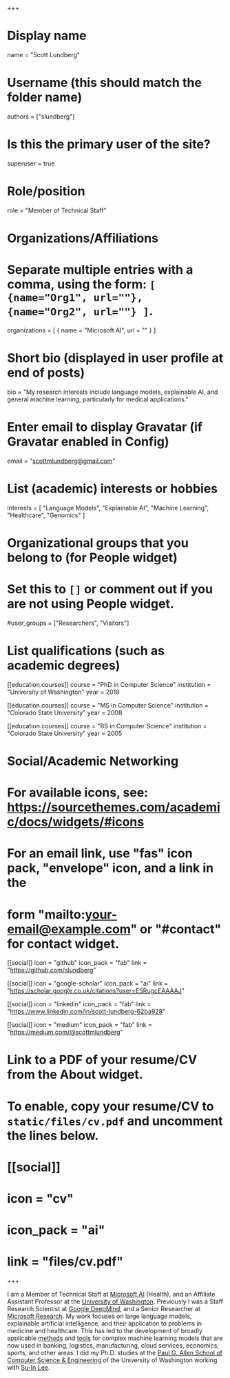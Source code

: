 +++
# Display name
name = "Scott Lundberg"

# Username (this should match the folder name)
authors = ["slundberg"]

# Is this the primary user of the site?
superuser = true

# Role/position
role = "Member of Technical Staff"

# Organizations/Affiliations
#   Separate multiple entries with a comma, using the form: `[ {name="Org1", url=""}, {name="Org2", url=""} ]`.
organizations = [ { name = "Microsoft AI", url = "" } ]

# Short bio (displayed in user profile at end of posts)
bio = "My research interests include language models, explainable AI, and general machine learning, particularly for medical applications."

# Enter email to display Gravatar (if Gravatar enabled in Config)
email = "scottmlundberg@gmail.com"

# List (academic) interests or hobbies
interests = [
  "Language Models",
  "Explainable AI",
  "Machine Learning",
  "Healthcare",
  "Genomics"
]

# Organizational groups that you belong to (for People widget)
#   Set this to `[]` or comment out if you are not using People widget.
#user_groups = ["Researchers", "Visitors"]

# List qualifications (such as academic degrees)
[[education.courses]]
  course = "PhD in Computer Science"
  institution = "University of Washington"
  year = 2019

[[education.courses]]
  course = "MS in Computer Science"
  institution = "Colorado State University"
  year = 2008

[[education.courses]]
  course = "BS in Computer Science"
  institution = "Colorado State University"
  year = 2005

# Social/Academic Networking
# For available icons, see: https://sourcethemes.com/academic/docs/widgets/#icons
#   For an email link, use "fas" icon pack, "envelope" icon, and a link in the
#   form "mailto:your-email@example.com" or "#contact" for contact widget.

[[social]]
  icon = "github"
  icon_pack = "fab"
  link = "https://github.com/slundberg"

[[social]]
  icon = "google-scholar"
  icon_pack = "ai"
  link = "https://scholar.google.co.uk/citations?user=ESRugcEAAAAJ"

[[social]]
  icon = "linkedin"
  icon_pack = "fab"
  link = "https://www.linkedin.com/in/scott-lundberg-62ba928"

[[social]]
  icon = "medium"
  icon_pack = "fab"
  link = "https://medium.com/@scottmlundberg"


# Link to a PDF of your resume/CV from the About widget.
# To enable, copy your resume/CV to `static/files/cv.pdf` and uncomment the lines below.
# [[social]]
#   icon = "cv"
#   icon_pack = "ai"
#   link = "files/cv.pdf"

+++

I am a Member of Technical Staff at [Microsoft AI](https://www.microsoft.ai) (Health), and an Affiliate Assistant Professor at the [University of Washington](https://www.washington.edu). Previously I was a Staff Research Scientist at [Google DeepMind](https://deepmind.google), and a Senior Researcher at [Microsoft Research](https://www.microsoft.com/research). My work focuses on large language models, explainable artificial intelligence, and their application to problems in medicine and healthcare. This has led to the development of broadly applicable [methods](https://github.com/shap/shap) and [tools](https://github.com/guidance-ai/guidance) for complex machine learning models that are now used in banking, logistics, manufacturing, cloud services, economics, sports, and other areas. I did my Ph.D. studies at the [Paul G. Allen School of Computer Science & Engineering](https://cs.washington.edu) of the University of Washington working with [Su-In Lee](https://suinlee.cs.washington.edu).
